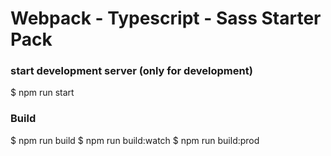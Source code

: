 # Webpack - Typescript - Sass Starter Pack

### start development server (only for development)

$ npm run start

### Build

$ npm run build
$ npm run build:watch
$ npm run build:prod
